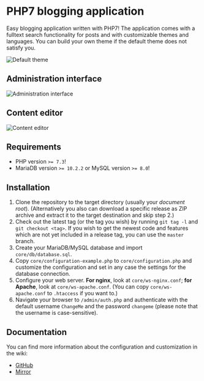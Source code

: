 # PHP7 blogging application
Easy blogging application written with PHP7! The application comes with a fulltext search functionality for posts and with customizable themes and languages. You can build your own theme if the default theme does not satisfy you.

![Default theme](https://nmnd.de/file/p/github-blog/default-theme.png)

## Administration interface
![Administration interface](https://nmnd.de/file/p/github-blog/admin-template-2.png)

## Content editor
![Content editor](https://nmnd.de/file/p/github-blog/admin-template-1.png)

## Requirements
* PHP version `>= 7.3`!
* MariaDB version `>= 10.2.2` or MySQL version `>= 8.0`!

## Installation
1. Clone the repository to the target directory (usually your *document root*). (Alternatively you also can download a specific release as ZIP archive and extract it to the target destination and skip step 2.)
2. Check out the latest tag (or the tag you wish) by running `git tag -l` and `git checkout <tag>`. If you wish to get the newest code and features which are not yet included in a release tag, you can use the `master` branch.
3. Create your MariaDB/MySQL database and import `core/db/database.sql`.
4. Copy `core/configuration-example.php` to `core/configuration.php` and customize the configuration and set in any case the settings for the database connection.
5. Configure your web server. **For nginx**, look at `core/ws-nginx.conf`; **for Apache**, look at `core/ws-apache.conf`. (You can copy `core/ws-apache.conf` to `.htaccess` if you want to.)
6. Navigate your browser to `/admin/auth.php` and authenticate with the default username `ChangeMe` and the password `changeme` (please note that the username is case-sensitive).

## Documentation
You can find more information about the configuration and customization in the wiki:

* [GitHub](https://github.com/Nerdmind/Blog/wiki)
* [Mirror](https://code.nerdmind.de/blog/wiki/)
